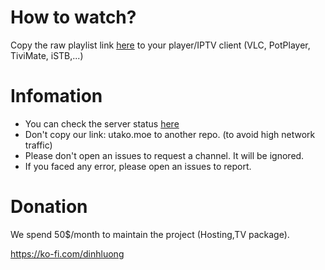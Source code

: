 # How to watch?
Copy the raw playlist link [here](https://raw.githubusercontent.com/jeffmarkham/iptv-jp/refs/heads/main/jp.m3u) to your player/IPTV client (VLC, PotPlayer, TiviMate, iSTB,...)

# Infomation

- You can check the server status [here](https://uptime.utako.moe/status/iptv-jp)
- Don't copy our link: utako.moe to another repo. (to avoid high network traffic)
- Please don't open an issues to request a channel. It will be ignored.
- If you faced any error, please open an issues to report.

# Donation
We spend 50$/month to maintain the project (Hosting,TV package).

https://ko-fi.com/dinhluong

